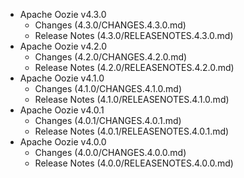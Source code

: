 
<!---
# Licensed to the Apache Software Foundation (ASF) under one
# or more contributor license agreements.  See the NOTICE file
# distributed with this work for additional information
# regarding copyright ownership.  The ASF licenses this file
# to you under the Apache License, Version 2.0 (the
# "License"); you may not use this file except in compliance
# with the License.  You may obtain a copy of the License at
#
#     http://www.apache.org/licenses/LICENSE-2.0
#
# Unless required by applicable law or agreed to in writing, software
# distributed under the License is distributed on an "AS IS" BASIS,
# WITHOUT WARRANTIES OR CONDITIONS OF ANY KIND, either express or implied.
# See the License for the specific language governing permissions and
# limitations under the License.
-->
* Apache Oozie v4.3.0
    * Changes (4.3.0/CHANGES.4.3.0.md)
    * Release Notes (4.3.0/RELEASENOTES.4.3.0.md)
* Apache Oozie v4.2.0
    * Changes (4.2.0/CHANGES.4.2.0.md)
    * Release Notes (4.2.0/RELEASENOTES.4.2.0.md)
* Apache Oozie v4.1.0
    * Changes (4.1.0/CHANGES.4.1.0.md)
    * Release Notes (4.1.0/RELEASENOTES.4.1.0.md)
* Apache Oozie v4.0.1
    * Changes (4.0.1/CHANGES.4.0.1.md)
    * Release Notes (4.0.1/RELEASENOTES.4.0.1.md)
* Apache Oozie v4.0.0
    * Changes (4.0.0/CHANGES.4.0.0.md)
    * Release Notes (4.0.0/RELEASENOTES.4.0.0.md)
